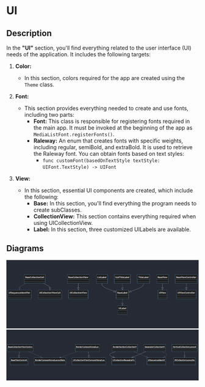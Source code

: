 # UI


## Description
In the **"UI"** section, you'll find everything related to the user interface (UI) needs of the application. It includes the following targets:

1. **Color:**
   - In this section, colors required for the app are created using the `Theme` class.

2. **Font:**
   - This section provides everything needed to create and use fonts, including two parts:
     - **Font:** This class is responsible for registering fonts required in the main app. It must be invoked at the beginning of the app as `MediaListFont.registerFonts()`.
     - **Raleway:** An enum that creates fonts with specific weights, including regular, semiBold, and extraBold. It is used to retrieve the Raleway font. You can obtain fonts based on text styles: 
       - `func customFont(basedOnTextStyle textStyle: UIFont.TextStyle) -> UIFont`

3. **View:**
   - In this section, essential UI components are created, which include the following:
     - **Base:** In this section, you'll find everything the program needs to create subClasses.
     - **CollectionView:** This section contains everything required when using UICollectionView.
     - **Label:** In this section, three customized UILabels are available.

## Diagrams
<img alt="UI" src="Diagram/1.png">
<img alt="UI" src="Diagram/2.png">